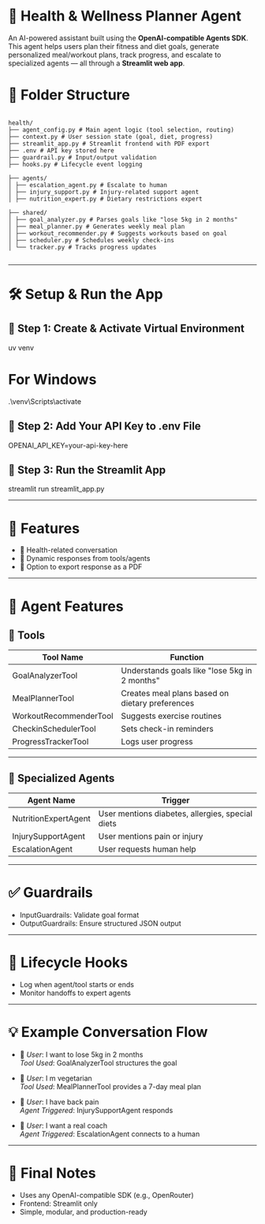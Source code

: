 # 🧠 Health & Wellness Planner Agent

An AI-powered assistant built using the **OpenAI-compatible Agents SDK**.  
This agent helps users plan their fitness and diet goals, generate personalized meal/workout plans, track progress, and escalate to specialized agents — all through a **Streamlit web app**.

# 📁 Folder Structure
```

health/
├── agent_config.py # Main agent logic (tool selection, routing)
├── context.py # User session state (goal, diet, progress)
├── streamlit_app.py # Streamlit frontend with PDF export
├── .env # API key stored here
├── guardrail.py # Input/output validation
├── hooks.py # Lifecycle event logging

├── agents/
│ ├── escalation_agent.py # Escalate to human
│ ├── injury_support.py # Injury-related support agent
│ ├── nutrition_expert.py # Dietary restrictions expert

├── shared/
│ ├── goal_analyzer.py # Parses goals like "lose 5kg in 2 months"
│ ├── meal_planner.py # Generates weekly meal plan
│ ├── workout_recommender.py # Suggests workouts based on goal
│ ├── scheduler.py # Schedules weekly check-ins
│ └── tracker.py # Tracks progress updates


```
---

# 🛠 Setup & Run the App

## 🔹 Step 1: Create & Activate Virtual Environment

uv venv
# For Windows
.\venv\Scripts\activate


## 🔹 Step 2: Add Your API Key to .env File


OPENAI_API_KEY=your-api-key-here


## 🔹 Step 3: Run the Streamlit App


streamlit run streamlit_app.py


---

# 🚀 Features

- 💬 Health-related conversation
- 🔄 Dynamic responses from tools/agents
- 📄 Option to export response as a PDF

---

# 🤖 Agent Features

## 🧩 Tools

| Tool Name              | Function                                                |
|------------------------|---------------------------------------------------------|
| GoalAnalyzerTool       | Understands goals like "lose 5kg in 2 months"           |
| MealPlannerTool        | Creates meal plans based on dietary preferences         |
| WorkoutRecommenderTool | Suggests exercise routines                              |
| CheckinSchedulerTool   | Sets check-in reminders                                 |
| ProgressTrackerTool    | Logs user progress                                      |

---

## 🧠 Specialized Agents

| Agent Name            | Trigger                                                 |
|-----------------------|----------------------------------------------------------|
| NutritionExpertAgent  | User mentions diabetes, allergies, special diets         |
| InjurySupportAgent    | User mentions pain or injury                             |
| EscalationAgent       | User requests human help                                 |

---

# ✅ Guardrails

- InputGuardrails: Validate goal format  
- OutputGuardrails: Ensure structured JSON output  

---

# 🔄 Lifecycle Hooks

- Log when agent/tool starts or ends  
- Monitor handoffs to expert agents  

---

# 💡 Example Conversation Flow

- 🧰 *User*: I want to lose 5kg in 2 months  
      *Tool Used*: GoalAnalyzerTool structures the goal  

- 🧰 *User*: I   m vegetarian  
     *Tool Used*: MealPlannerTool provides a 7-day meal plan  

- 🧠 *User*: I have back pain  
    *Agent Triggered*: InjurySupportAgent responds  

- 🧠 *User*: I want a real coach  
      *Agent Triggered*: EscalationAgent connects to a human  



---

# 📌 Final Notes

- Uses any OpenAI-compatible SDK (e.g., OpenRouter)  
- Frontend: Streamlit only  
- Simple, modular, and production-ready
